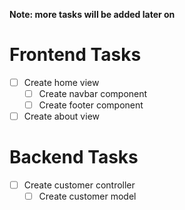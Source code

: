 **Note: more tasks will be added later on**

# Frontend Tasks

* [ ] Create home view
  * [ ] Create navbar component
  * [ ] Create footer component
* [ ] Create about view

# Backend Tasks

* [ ] Create customer controller
  * [ ] Create customer model